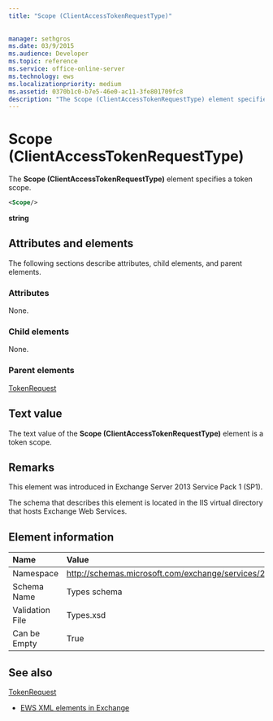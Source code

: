 ```yaml
---
title: "Scope (ClientAccessTokenRequestType)"
 
 
manager: sethgros
ms.date: 03/9/2015
ms.audience: Developer
ms.topic: reference
ms.service: office-online-server
ms.technology: ews
ms.localizationpriority: medium
ms.assetid: 0370b1c0-b7e5-46e0-ac11-3fe801709fc8
description: "The Scope (ClientAccessTokenRequestType) element specifies a token scope."
---
```


# Scope (ClientAccessTokenRequestType)

The **Scope (ClientAccessTokenRequestType)** element specifies a token scope. 
  
```XML
<Scope/>
```

 **string**
## Attributes and elements

The following sections describe attributes, child elements, and parent elements.
  
### Attributes

None.
  
### Child elements

None.
  
### Parent elements

[TokenRequest](tokenrequest.md)
  
## Text value

The text value of the **Scope (ClientAccessTokenRequestType)** element is a token scope. 
  
## Remarks

This element was introduced in Exchange Server 2013 Service Pack 1 (SP1).
  
The schema that describes this element is located in the IIS virtual directory that hosts Exchange Web Services.
  
## Element information

|**Name**|**Value**|
|:-----|:-----|
|Namespace  <br/> |http://schemas.microsoft.com/exchange/services/2006/types  <br/> |
|Schema Name  <br/> |Types schema  <br/> |
|Validation File  <br/> |Types.xsd  <br/> |
|Can be Empty  <br/> |True  <br/> |
   
## See also



[TokenRequest](tokenrequest.md)


- [EWS XML elements in Exchange](ews-xml-elements-in-exchange.md)


